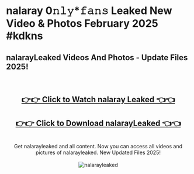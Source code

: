 # nalaray 0𝚗𝚕𝚢*𝚏𝚊𝚗𝚜 Leaked New Video & Photos February 2025 #kdkns

<h2>nalarayLeaked Videos And Photos - Update Files 2025!</h2>
<br>
<div align="center">
<h2><a href="https://mediaupload.pro?title=nalaray&ref=11F" rel="nofollow">👉👉 Click to Watch nalaray Leaked 👈👈</a></h2>
<h2><a href="https://mediaupload.pro?title=nalaray&ref=11F" rel="nofollow">👉👉 Click to Download nalarayLeaked 👈👈</a></h2>
<br>
Get nalarayleaked and all content. Now you can access all videos and pictures of nalarayleaked. New Updated Files 2025!
<br>
<br>
<a href="https://mediaupload.pro?title=nalaray&ref=11F" rel="nofollow" data-target="animated-image.originalLink"><img src="https://i.ibb.co/Gkj2r4b/banner.png" alt="nalarayleaked" style="max-width: 100%; display: inline-block;" data-target="animated-image.originalImage"></a>
</div>
<br>

